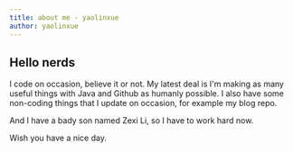 ```yaml
---
title: about me - yaolinxue
author: yaolinxue
---
```


## Hello nerds

I code on occasion, believe it or not. My latest deal is I'm making as many useful things with Java and Github as humanly possible. I also have some non-coding things that I update on occasion, for example my blog repo.

And I have a bady son named Zexi Li, so I have to work hard now.

Wish you have a nice day.
